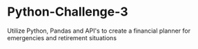 # Python-Challenge-3
Utilize Python, Pandas and API's to create a financial planner for emergencies and retirement situations
